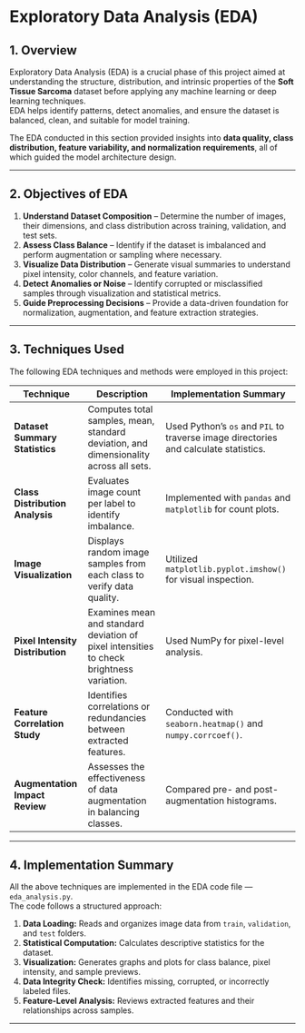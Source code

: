 # Exploratory Data Analysis (EDA)

## 1. Overview

Exploratory Data Analysis (EDA) is a crucial phase of this project aimed at understanding the structure, distribution, and intrinsic properties of the **Soft Tissue Sarcoma** dataset before applying any machine learning or deep learning techniques.  
EDA helps identify patterns, detect anomalies, and ensure the dataset is balanced, clean, and suitable for model training.

The EDA conducted in this section provided insights into **data quality, class distribution, feature variability, and normalization requirements**, all of which guided the model architecture design.

---

## 2. Objectives of EDA

1. **Understand Dataset Composition** – Determine the number of images, their dimensions, and class distribution across training, validation, and test sets.  
2. **Assess Class Balance** – Identify if the dataset is imbalanced and perform augmentation or sampling where necessary.  
3. **Visualize Data Distribution** – Generate visual summaries to understand pixel intensity, color channels, and feature variation.  
4. **Detect Anomalies or Noise** – Identify corrupted or misclassified samples through visualization and statistical metrics.  
5. **Guide Preprocessing Decisions** – Provide a data-driven foundation for normalization, augmentation, and feature extraction strategies.

---

## 3. Techniques Used

The following EDA techniques and methods were employed in this project:

| Technique | Description | Implementation Summary |
|------------|-------------|-------------------------|
| **Dataset Summary Statistics** | Computes total samples, mean, standard deviation, and dimensionality across all sets. | Used Python’s `os` and `PIL` to traverse image directories and calculate statistics. |
| **Class Distribution Analysis** | Evaluates image count per label to identify imbalance. | Implemented with `pandas` and `matplotlib` for count plots. |
| **Image Visualization** | Displays random image samples from each class to verify data quality. | Utilized `matplotlib.pyplot.imshow()` for visual inspection. |
| **Pixel Intensity Distribution** | Examines mean and standard deviation of pixel intensities to check brightness variation. | Used NumPy for pixel-level analysis. |
| **Feature Correlation Study** | Identifies correlations or redundancies between extracted features. | Conducted with `seaborn.heatmap()` and `numpy.corrcoef()`. |
| **Augmentation Impact Review** | Assesses the effectiveness of data augmentation in balancing classes. | Compared pre- and post-augmentation histograms. |

---

## 4. Implementation Summary

All the above techniques are implemented in the EDA code file — `eda_analysis.py`.  
The code follows a structured approach:

1. **Data Loading:** Reads and organizes image data from `train`, `validation`, and `test` folders.  
2. **Statistical Computation:** Calculates descriptive statistics for the dataset.  
3. **Visualization:** Generates graphs and plots for class balance, pixel intensity, and sample previews.  
4. **Data Integrity Check:** Identifies missing, corrupted, or incorrectly labeled files.  
5. **Feature-Level Analysis:** Reviews extracted features and their relationships across samples.

---
